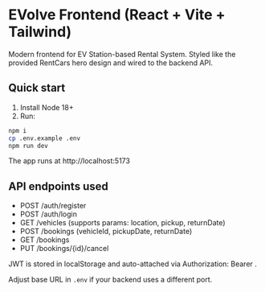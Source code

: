 # EVolve Frontend (React + Vite + Tailwind)

Modern frontend for EV Station-based Rental System.
Styled like the provided RentCars hero design and wired to the backend API.

## Quick start

1) Install Node 18+
2) Run:
```bash
npm i
cp .env.example .env
npm run dev
```
The app runs at http://localhost:5173

## API endpoints used
- POST /auth/register
- POST /auth/login
- GET  /vehicles (supports params: location, pickup, returnDate)
- POST /bookings (vehicleId, pickupDate, returnDate)
- GET  /bookings
- PUT  /bookings/{id}/cancel

JWT is stored in localStorage and auto-attached via Authorization: Bearer <token>.

Adjust base URL in `.env` if your backend uses a different port.
